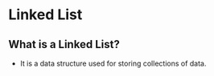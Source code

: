 # Linked List

## What is a Linked List?
- It is a data structure used for storing collections of data.